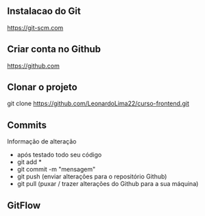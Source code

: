 ## Instalacao do Git
https://git-scm.com

## Criar conta no Github
https://github.com

## Clonar o projeto
git clone https://github.com/LeonardoLima22/curso-frontend.git

## Commits
Informação de alteração
-   após testado todo seu código
- git add *
- git commit -m "mensagem"
- git push (enviar alterações para o repositório Github)
- git pull (puxar / trazer alterações do Github para a sua máquina)

## GitFlow